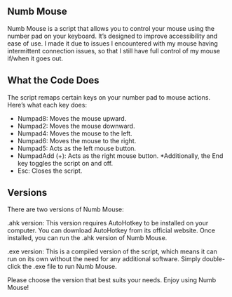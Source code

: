 ## Numb Mouse
Numb Mouse is a script that allows you to control your mouse using the number pad on your keyboard. It’s designed to improve accessibility and ease of use. I made it due to issues I encountered
with my mouse having intermittent connection issues, so that I still have full control of my mouse if/when it goes out.

## What the Code Does
The script remaps certain keys on your number pad to mouse actions. Here’s what each key does:

* Numpad8: Moves the mouse upward.
* Numpad2: Moves the mouse downward.
* Numpad4: Moves the mouse to the left.
* Numpad6: Moves the mouse to the right.
* Numpad5: Acts as the left mouse button.
* NumpadAdd (+): Acts as the right mouse button.
*Additionally, the End key toggles the script on and off.
* Esc: Closes the script.

## Versions
There are two versions of Numb Mouse:

.ahk version: This version requires AutoHotkey to be installed on your computer. You can download AutoHotkey from its official website. Once installed, you can run the .ahk version of Numb Mouse.

.exe version: This is a compiled version of the script, which means it can run on its own without the need for any additional software. Simply double-click the .exe file to run Numb Mouse.

Please choose the version that best suits your needs. Enjoy using Numb Mouse!
